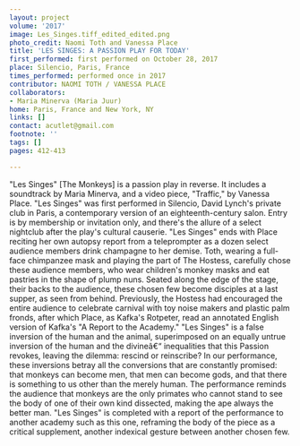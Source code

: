 ```yaml
---
layout: project
volume: '2017'
image: Les_Singes.tiff_edited_edited.png
photo_credit: Naomi Toth and Vanessa Place
title: 'LES SINGES: A PASSION PLAY FOR TODAY'
first_performed: first performed on October 28, 2017
place: Silencio, Paris, France
times_performed: performed once in 2017
contributor: NAOMI TOTH / VANESSA PLACE
collaborators:
- Maria Minerva (Maria Juur)
home: Paris, France and New York, NY
links: []
contact: acutlet@gmail.com
footnote: ''
tags: []
pages: 412-413

---
```


"Les Singes" [The Monkeys] is a passion play in reverse. It includes a soundtrack by Maria Minerva, and a video piece, "Traffic," by Vanessa Place. "Les Singes" was first performed in Silencio, David Lynch's private club in Paris, a contemporary version of an eighteenth-century salon. Entry is by membership or invitation only, and there's the allure of a select nightclub after the play's cultural causerie. "Les Singes" ends with Place reciting her own autopsy report from a teleprompter as a dozen select audience members drink champagne to her demise. Toth, wearing a full-face chimpanzee mask and playing the part of The Hostess, carefully chose these audience members, who wear children's monkey masks and eat pastries in the shape of plump nuns. Seated along the edge of the stage, their backs to the audience, these chosen few become disciples at a last supper, as seen from behind. Previously, the Hostess had encouraged the entire audience to celebrate carnival with toy noise makers and plastic palm fronds, after which Place, as Kafka's Rotpeter, read an annotated English version of Kafka's "A Report to the Academy." "Les Singes" is a false inversion of the human and the animal, superimposed on an equally untrue inversion of the human and the divineâ€“ inequalities that this Passion revokes, leaving the dilemma: rescind or reinscribe? In our performance, these inversions betray all the conversions that are constantly promised: that monkeys can become men, that men can become gods, and that there is something to us other than the merely human. The performance reminds the audience that monkeys are the only primates who cannot stand to see the body of one of their own kind dissected, making the ape always the better man. "Les Singes" is completed with a report of the performance to another academy such as this one, reframing the body of the piece as a critical supplement, another indexical gesture between another chosen few.
